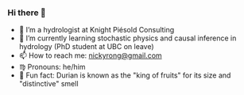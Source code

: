 ### Hi there 👋
- 🏢 I’m a hydrologist at Knight Piésold Consulting
- 🌱 I’m currently learning stochastic physics and causal inference in hydrology (PhD student at UBC on leave)
- 📫 How to reach me: nickyrong@gmail.com
- ♍ Pronouns: he/him
- 🙊 Fun fact: Durian is known as the "king of fruits" for its size and "distinctive" smell
<!--
**nickyrong/nickyrong** is a ✨ _special_ ✨ repository because its `README.md` (this file) appears on your GitHub profile.

Here are some ideas to get you started:

- 🔭 I’m currently working on ...
- 🌱 I’m currently learning ...
- 👯 I’m looking to collaborate on ...
- 🤔 I’m looking for help with ...
- 💬 Ask me about ...
- 📫 How to reach me: ...
- 😄 Pronouns: ...
- ⚡ Fun fact: ...
-->

